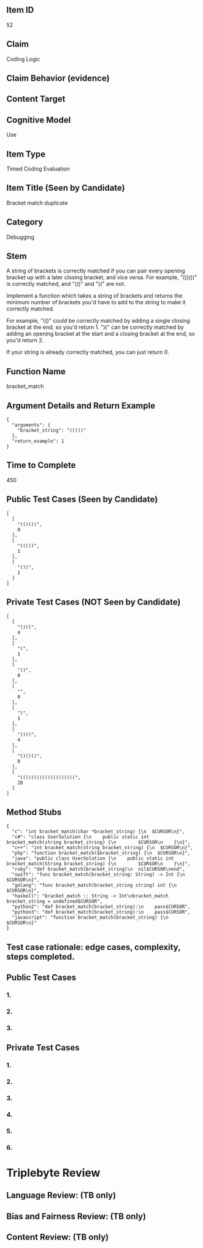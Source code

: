 ## Item ID
52

## Claim
Coding Logic

## Claim Behavior (evidence)


## Content Target


## Cognitive Model
Use

## Item Type
Timed Coding Evaluation

## Item Title (Seen by Candidate)
Bracket match duplicate

## Category
Debugging

## Stem
A string of brackets is correctly matched if you can pair every opening bracket up with a later closing bracket, and vice versa. For example, "(()())" is correctly matched, and "(()" and ")(" are not.

Implement a function which takes a string of brackets and returns the minimum number of brackets you'd have to add to the string to make it correctly matched.

For example, "(()" could be correctly matched by adding a single closing bracket at the end, so you'd return 1. ")(" can be correctly matched by adding an opening bracket at the start and a closing bracket at the end, so you'd return 2.

If your string is already correctly matched, you can just return 0.

## Function Name
bracket_match

## Argument Details and Return Example
```
{
  "arguments": {
    "bracket_string": "(()))"
  },
  "return_example": 1
}
```

## Time to Complete
450

## Public Test Cases (Seen by Candidate)
```
[
  [
    "(()())",
    0
  ],
  [
    "((())",
    1
  ],
  [
    "())",
    1
  ]
]
```

## Private Test Cases (NOT Seen by Candidate)
```
[
  [
    "))((",
    4
  ],
  [
    "(",
    1
  ],
  [
    "()",
    0
  ],
  [
    "",
    0
  ],
  [
    ")",
    1
  ],
  [
    "))))",
    4
  ],
  [
    "()()()",
    0
  ],
  [
    "((((((((((((((((((((",
    20
  ]
]
```

## Method Stubs
```
{
  "c": "int bracket_match(char *bracket_string) {\n  $CURSOR\n}",
  "c#": "class UserSolution {\n    public static int bracket_match(string bracket_string) {\n        $CURSOR\n    }\n}",
  "c++": "int bracket_match(string bracket_string) {\n  $CURSOR\n}",
  "php": "function bracket_match($bracket_string) {\n  $CURSOR\n}",
  "java": "public class UserSolution {\n    public static int bracket_match(String bracket_string) {\n        $CURSOR\n    }\n}",
  "ruby": "def bracket_match(bracket_string)\n  nil$CURSOR\nend",
  "swift": "func bracket_match(bracket_string: String) -> Int {\n  $CURSOR\n}",
  "golang": "func bracket_match(bracket_string string) int {\n    $CURSOR\n}",
  "haskell": "bracket_match :: String -> Int\nbracket_match bracket_string = undefined$CURSOR",
  "python2": "def bracket_match(bracket_string):\n    pass$CURSOR",
  "python3": "def bracket_match(bracket_string):\n    pass$CURSOR",
  "javascript": "function bracket_match(bracket_string) {\n  $CURSOR\n}"
}
```

## Test case rationale: edge cases, complexity, steps completed.
## Public Test Cases
### 1.


### 2.


### 3.

## Private Test Cases
### 1.


### 2.


### 3.


### 4.


### 5.


### 6.



# Triplebyte Review


## Language Review: (TB only)


## Bias and Fairness Review: (TB only)


## Content Review: (TB only)
